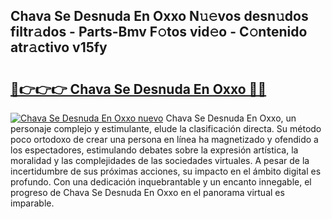 ## Chava Se Desnuda En Oxxo N𝚞𝚎vos desn𝚞dos filtr𝚊dos - Parts-Bmv F𝚘tos vid𝚎o - C𝚘ntenido atr𝚊ctivo v15fy

# <h2><a href="http://mb6hd5.tromn.icu/?c=Chava+Se+Desnuda+En+Oxxo">🔗👉👉👉 Chava Se Desnuda En Oxxo 🔗🔗</a></h2>

[![Chava Se Desnuda En Oxxo nuevo](https://i.imgur.com/pEAQMta.gif)](http://mb6hd5.tromn.icu/?c=Chava+Se+Desnuda+En+Oxxo)
Chava Se Desnuda En Oxxo, un personaje complejo y estimulante, elude la clasificación directa. Su método poco ortodoxo de crear una persona en línea ha magnetizado y ofendido a los espectadores, estimulando debates sobre la expresión artística, la moralidad y las complejidades de las sociedades virtuales. A pesar de la incertidumbre de sus próximas acciones, su impacto en el ámbito digital es profundo. Con una dedicación inquebrantable y un encanto innegable, el progreso de Chava Se Desnuda En Oxxo en el panorama virtual es imparable.
